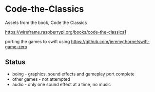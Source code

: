 # Code-the-Classics
Assets from the book, Code the Classics

https://wireframe.raspberrypi.org/books/code-the-classics1

porting the games to swift using
https://github.com/jeremythorne/swift-game-zero

## Status
* boing - graphics, sound effects and gameplay port complete
* other games - not attempted
* audio - only one sound effect at a time, no music
